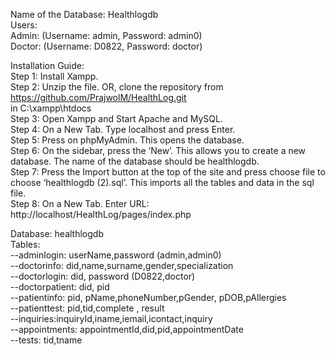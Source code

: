 Name of the Database: Healthlogdb  
Users:  
Admin: (Username: admin, Password: admin0)  
Doctor: (Username: D0822, Password: doctor)  

Installation Guide:  
Step 1: Install Xampp.  
Step 2: Unzip the file. OR, clone the repository from  
https://github.com/PrajwolM/HealthLog.git  
in C:\xampp\htdocs  
Step 3: Open Xampp and Start Apache and MySQL.  
Step 4: On a New Tab. Type localhost and press Enter.  
Step 5: Press on phpMyAdmin. This opens the database.  
Step 6: On the sidebar, press the ‘New’. This allows you to create a new database. The name of the database should be healthlogdb.  
Step 7: Press the Import button at the top of the site and press choose file to choose ‘healthlogdb (2).sql’. This imports all the tables and data in the sql file.  
Step 8: On a New Tab. Enter URL:  
http://localhost/HealthLog/pages/index.php  

Database: healthlogdb  
Tables:    
--adminlogin: userName,password (admin,admin0)  
--doctorinfo: did,name,surname,gender,specialization    
--doctorlogin: did, password (D0822,doctor)    
--doctorpatient: did, pid    
--patientinfo: pid, pName,phoneNumber,pGender, pDOB,pAllergies    
--patienttest: pid,tid,complete , result    
--inquiries:inquiryId,iname,iemail,icontact,inquiry    
--appointments: appointmentId,did,pid,appointmentDate    
--tests: tid,tname  
